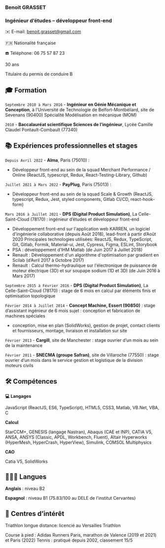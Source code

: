 ### Benoit GRASSET

### Ingénieur d’études – développeur front-end

✉️ E-mail: benoit.grasset@gmail.com

🇫🇷 Nationalité française

☎️ Téléphone: 06 75 57 87 23

30 ans

Titulaire du permis de conduire B


## 🎓 Formation
`Septembre 2010 à Mars 2016` - **Ingénieur en Génie Mécanique et Conception**, à l’Université de Technologie de Belfort-Montbéliard, site de Sevenans (90400)
Spécialité Modélisation en mécanique (MOM)

`2010` - **Baccalauréat scientifique Sciences de l’ingénieur**, Lycée Camille Claudel Pontault-Combault (77340)

## 📚 Expériences professionnelles et stages
`Depuis Avril 2022` - **Alma**, Paris (75010) :
- Développeur front-end au sein de la squad Merchant Performance / Online (ReactJS, typescript, Redux, React-Testing-Library, Github)

`Juillet 2021 à Mars 2022` - **PayPlug**, Paris (75013) :
- Développeur front-end au sein de la squad Scale & Growth (ReactJS, typescript, Redux, Jest, styled components, Gitlab CI/CD, react-hook-form)

`Mars 2016 à Juillet 2021` - **DPS (Digital Product Simulation)**, La Celle-Saint-Cloud (78170) : ingénieur d’études et développeur front-end
- Développement front-end sur l'application web KARREN, un logiciel d'ingénierie collaborative (depuis Août 2018), lead-front à partir d’Août 2020
Principales technologies utilisées: ReactJS, Redux, TypeScript, Git, Gitlab, Formik,
Material-ui, Jest, Cypress, Figma, ESLint, Storybook
- PSA : développement d’IHM Matlab (de Juin 2017 à Juillet 2018)
- Renault : Développement d'un algorithme d'optimisation par gradient en Scilab (d’Avril 2017 à Octobre 2017)
- Renault : Calcul thermo-hydraulique sur l'électronique de puissance de moteur
électrique (3D) et sur soupape sodium (1D et 3D) (de Juin 2016 à Mars 2017)

`Septembre 2015 à Février 2016` - **DPS (Digital Product Simulation)**, La Celle-Saint-Cloud (78170) : stage de 6 mois en calcul par éléments finis et optimisation topologique

`Février 2014 à Juillet 2014` - **Concept Machine, Essert (90850)** : stage d’assistant ingénieur de 6 mois sujet : conception et fabrication de machines spéciales
- conception, mise en plan (SolidWorks), gestion de projet, contact clients et fournisseurs, montage, livraison et installation sur site

`Février 2013` - **Cargill**, site de Manchester : stage ouvrier d’un mois au sein de la maintenance

`Février 2011` - **SNECMA (groupe Safran)**, site de Villaroche (77550) : stage ouvrier d’un mois dans le service gestion et logistique de la division moteurs civils

## 🛠️ Compétences
**💻 Langages**

JavaScript (ReactJS, ES6, TypeScript), HTML5, CSS3, Matlab, VB.Net, VBA, C

**Calcul**

StarCCM+, GENESIS (langage Nastran), Abaqus (CAE et INP), CATIA V5, ANSA, ANSYS (Classic, APDL, Workbench, Fluent), Altair Hyperworks (HyperMesh, HyperCrash, HyperView), Simulink, COMSOL Multiphysics

**CAO**

Catia V5, SolidWorks

## 🏴󠁧󠁢󠁥󠁮󠁧󠁿🇪🇸 Langues
 **Anglais** : niveau B2
 
 **Espagnol** : niveau B1 (75.83/100 au DELE de l’institut Cervantes)
 
## 🏃 Centres d’intérêt
Triathlon longue distance: licencié au Versailles Triathlon

Course à pied : Adidas Runners Paris, marathon de Valence (2019 et 2021) et Paris (2022) Tennis : pratiqué depuis 2002, classement 15/5
